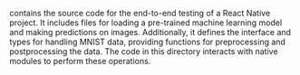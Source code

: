 contains the source code for the end-to-end testing of a React Native project. It includes files for loading a pre-trained machine learning model and making predictions on images. Additionally, it defines the interface and types for handling MNIST data, providing functions for preprocessing and postprocessing the data. The code in this directory interacts with native modules to perform these operations.